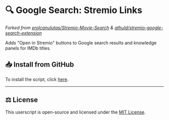 # 🔍 Google Search: Stremio Links

*Forked from [erolcanulutas/Stremio-Movie-Search](https://github.com/erolcanulutas/Stremio-Movie-Search---Firefox) & [athuld/stremio-google-search-extension](https://github.com/athuld/stremio-google-search-extension)*

Adds "Open in Stremio" buttons to Google search results and knowledge panels for IMDb titles.

## **📥 Install from GitHub**

To install the script, click [here](https://raw.githubusercontent.com/sinazadeh/userscripts/refs/heads/main/Google_Search_Stremio_Links.user.js).

---

## ⚖️ License

This userscript is open-source and licensed under the [MIT License](https://opensource.org/licenses/MIT).
